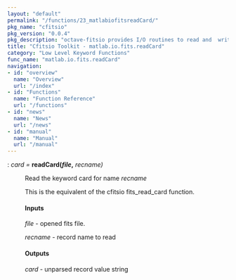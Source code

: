 ```yaml
---
layout: "default"
permalink: "/functions/23_matlabiofitsreadCard/"
pkg_name: "cfitsio"
pkg_version: "0.0.4"
pkg_description: "octave-fitsio provides I/O routines to read and  write FITS (Flexible Image Transport System) files."
title: "Cfitsio Toolkit - matlab.io.fits.readCard"
category: "Low Level Keyword Functions"
func_name: "matlab.io.fits.readCard"
navigation:
- id: "overview"
  name: "Overview"
  url: "/index"
- id: "Functions"
  name: "Function Reference"
  url: "/functions"
- id: "news"
  name: "News"
  url: "/news"
- id: "manual"
  name: "Manual"
  url: "/manual"
---
```

<dl class="def">
<dt id="index-readCard_0028file_002c"><span class="category">: </span><span><em><var>card</var> =</em> <strong>readCard(<var>file</var>,</strong> <em><var>recname</var>)</em><a href='#index-readCard_0028file_002c' class='copiable-anchor'></a></span></dt>
<dd><p>Read the keyword card for name <var>recname</var>
</p> 
<p>This is the equivalent of the cfitsio fits_read_card function.
</p>
<span id="Inputs"></span><h4 class="subsubheading">Inputs</h4>
<p><var>file</var> - opened fits file.
</p>
<p><var>recname</var> - record name to read
</p>
<span id="Outputs"></span><h4 class="subsubheading">Outputs</h4>
<p><var>card</var> - unparsed record value string
 </p></dd></dl>